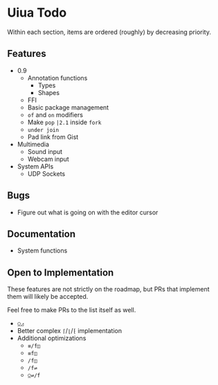 # Uiua Todo
Within each section, items are ordered (roughly) by decreasing priority.

## Features
- 0.9
  - Annotation functions
    - Types
    - Shapes
  - FFI
  - Basic package management
  - `of` and `on` modifiers
  - Make `pop` `|2.1` inside `fork`
  - `under join`
  - Pad link from Gist
- Multimedia
  - Sound input
  - Webcam input
- System APIs
  - UDP Sockets

## Bugs
- Figure out what is going on with the editor cursor

## Documentation
- System functions

## Open to Implementation
These features are not strictly on the roadmap, but PRs that implement them will likely be accepted.

Feel free to make PRs to the list itself as well.

- `⍜◿`
- Better complex `⌈`/`⌊`/`⁅` implementation
- Additional optimizations
  - `≡/f◫`
  - `≡f◫`
  - `/f◫`
  - `/f⇌`
  - `⍜⇌/f`